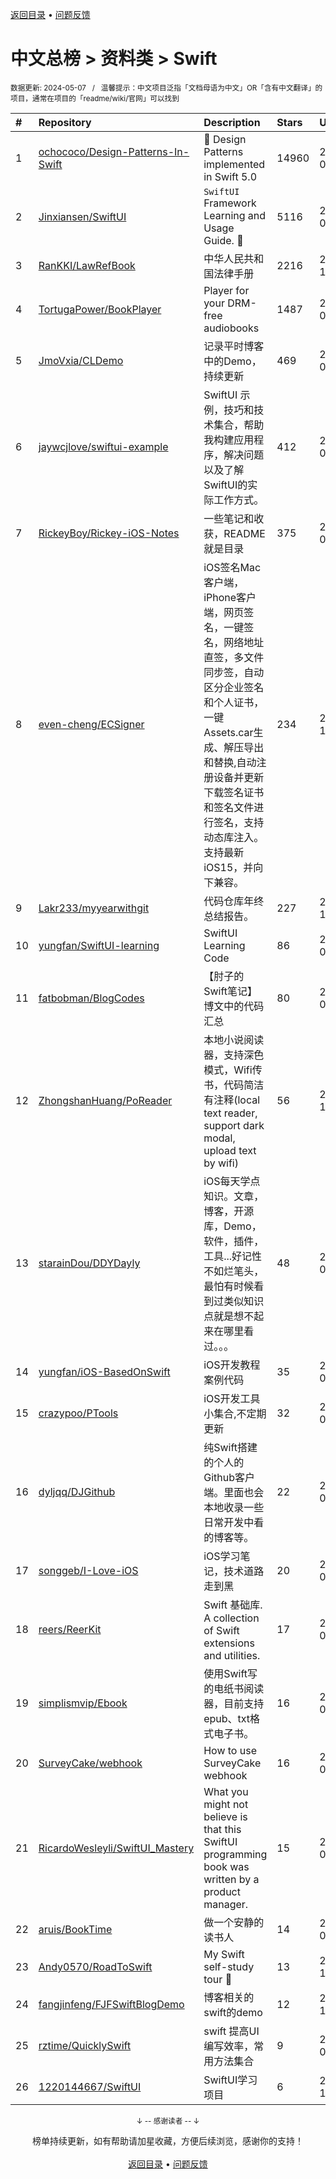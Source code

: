 <a href="https://gitee.com/GrowingGit/GitHub-Chinese-Top-Charts#github中文排行榜">返回目录</a> • <a href="/content/docs/feedback.md">问题反馈</a>

# 中文总榜 > 资料类 > Swift
<sub>数据更新: 2024-05-07&nbsp;&nbsp;&nbsp;/&nbsp;&nbsp;&nbsp;温馨提示：中文项目泛指「文档母语为中文」OR「含有中文翻译」的项目，通常在项目的「readme/wiki/官网」可以找到</sub>

|#|Repository|Description|Stars|Updated|
|:-|:-|:-|:-|:-|
|1|[ochococo/Design-Patterns-In-Swift](https://github.com/ochococo/Design-Patterns-In-Swift)|📖 Design Patterns implemented in Swift 5.0|14960|2024-01-18|
|2|[Jinxiansen/SwiftUI](https://github.com/Jinxiansen/SwiftUI)|`SwiftUI` Framework  Learning and Usage Guide. 🚀 |5116|2024-02-17|
|3|[RanKKI/LawRefBook](https://github.com/RanKKI/LawRefBook)|中华人民共和国法律手册|2216|2023-12-31|
|4|[TortugaPower/BookPlayer](https://github.com/TortugaPower/BookPlayer)|Player for your DRM-free audiobooks|1487|2024-04-28|
|5|[JmoVxia/CLDemo](https://github.com/JmoVxia/CLDemo)|记录平时博客中的Demo，持续更新|469|2024-04-01|
|6|[jaywcjlove/swiftui-example](https://github.com/jaywcjlove/swiftui-example)|SwiftUI 示例，技巧和技术集合，帮助我构建应用程序，解决问题以及了解SwiftUI的实际工作方式。|412|2024-04-23|
|7|[RickeyBoy/Rickey-iOS-Notes](https://github.com/RickeyBoy/Rickey-iOS-Notes)|一些笔记和收获，README 就是目录|375|2024-04-28|
|8|[even-cheng/ECSigner](https://github.com/even-cheng/ECSigner)|iOS签名Mac客户端，iPhone客户端，网页签名，一键签名，网络地址直签，多文件同步签，自动区分企业签名和个人证书，一键Assets.car生成、解压导出和替换,自动注册设备并更新下载签名证书和签名文件进行签名，支持动态库注入。支持最新iOS15，并向下兼容。|234|2023-12-25|
|9|[Lakr233/myyearwithgit](https://github.com/Lakr233/myyearwithgit)|代码仓库年终总结报告。|227|2023-12-24|
|10|[yungfan/SwiftUI-learning](https://github.com/yungfan/SwiftUI-learning)|SwiftUI Learning Code|86|2024-04-18|
|11|[fatbobman/BlogCodes](https://github.com/fatbobman/BlogCodes)|【肘子的Swift笔记】博文中的代码汇总|80|2024-04-02|
|12|[ZhongshanHuang/PoReader](https://github.com/ZhongshanHuang/PoReader)|本地小说阅读器，支持深色模式，Wifi传书，代码简洁有注释(local text reader, support dark modal, upload text by wifi)|56|2023-12-04|
|13|[starainDou/DDYDayly](https://github.com/starainDou/DDYDayly)|iOS每天学点知识。文章，博客，开源库，Demo，软件，插件，工具...好记性不如烂笔头，最怕有时候看到过类似知识点就是想不起来在哪里看过。。。|48|2024-03-29|
|14|[yungfan/iOS-BasedOnSwift](https://github.com/yungfan/iOS-BasedOnSwift)|iOS开发教程案例代码|35|2024-04-18|
|15|[crazypoo/PTools](https://github.com/crazypoo/PTools)|iOS开发工具小集合,不定期更新|32|2024-05-04|
|16|[dyljqq/DJGithub](https://github.com/dyljqq/DJGithub)|纯Swift搭建的个人的Github客户端。里面也会本地收录一些日常开发中看的博客等。|22|2024-04-15|
|17|[songgeb/I-Love-iOS](https://github.com/songgeb/I-Love-iOS)|iOS学习笔记，技术道路走到黑|20|2024-02-04|
|18|[reers/ReerKit](https://github.com/reers/ReerKit)|Swift 基础库. A collection of Swift extensions and utilities.|17|2024-04-26|
|19|[simplismvip/Ebook](https://github.com/simplismvip/Ebook)|使用Swift写的电纸书阅读器，目前支持epub、txt格式电子书。|16|2024-04-09|
|20|[SurveyCake/webhook](https://github.com/SurveyCake/webhook)|How to use SurveyCake webhook|16|2024-01-23|
|21|[RicardoWesleyli/SwiftUI_Mastery](https://github.com/RicardoWesleyli/SwiftUI_Mastery)|What you might not believe is that this SwiftUI programming book was written by a product manager.|15|2024-02-16|
|22|[aruis/BookTime](https://github.com/aruis/BookTime)|做一个安静的读书人|14|2024-01-05|
|23|[Andy0570/RoadToSwift](https://github.com/Andy0570/RoadToSwift)|My Swift self-study tour 🤪 |13|2023-11-08|
|24|[fangjinfeng/FJFSwiftBlogDemo](https://github.com/fangjinfeng/FJFSwiftBlogDemo)|博客相关的swift的demo|12|2023-11-22|
|25|[rztime/QuicklySwift](https://github.com/rztime/QuicklySwift)|swift 提高UI编写效率，常用方法集合|9|2024-04-15|
|26|[1220144667/SwiftUI](https://github.com/1220144667/SwiftUI)|SwiftUI学习项目|6|2023-11-16|

<div align="center">
    <p><sub>↓ -- 感谢读者 -- ↓</sub></p>
    榜单持续更新，如有帮助请加星收藏，方便后续浏览，感谢你的支持！
</div>

<br/>

<div align="center"><a href="https://gitee.com/GrowingGit/GitHub-Chinese-Top-Charts#github中文排行榜">返回目录</a> • <a href="/content/docs/feedback.md">问题反馈</a></div>
